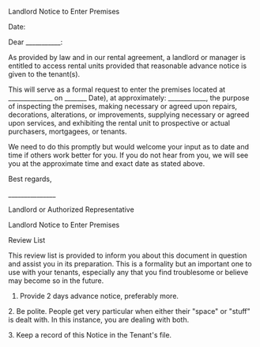 Landlord Notice to Enter Premises

Date:

Dear \_\_\_\_\_\_\_\_\_\_\_:

As provided by law and in our rental agreement, a landlord or manager is
entitled to access rental units provided that reasonable advance notice
is given to the tenant(s).

This will serve as a formal request to enter the premises located at
\_\_\_\_\_\_\_\_\_\_\_\_\_\_ on \_\_\_\_\_\_\_ Date), at approximately:
\_\_\_\_\_\_\_\_\_\_\_\_, the purpose of inspecting the premises, making
necessary or agreed upon repairs, decorations, alterations, or
improvements, supplying necessary or agreed upon services, and
exhibiting the rental unit to prospective or actual purchasers,
mortgagees, or tenants.

We need to do this promptly but would welcome your input as to date and
time if others work better for you. If you do not hear from you, we will
see you at the approximate time and exact date as stated above.

Best regards,

\_\_\_\_\_\_\_\_\_\_\_\_\_\_\_

Landlord or Authorized Representative

Landlord Notice to Enter Premises

Review List

This review list is provided to inform you about this document in
question and assist you in its preparation. This is a formality but an
important one to use with your tenants, especially any that you find
troublesome or believe may become so in the future.

1.  Provide 2 days advance notice, preferably more.

2\. Be polite. People get very particular when either their "space" or
"stuff" is dealt with. In this instance, you are dealing with both.

3\. Keep a record of this Notice in the Tenant's file.
